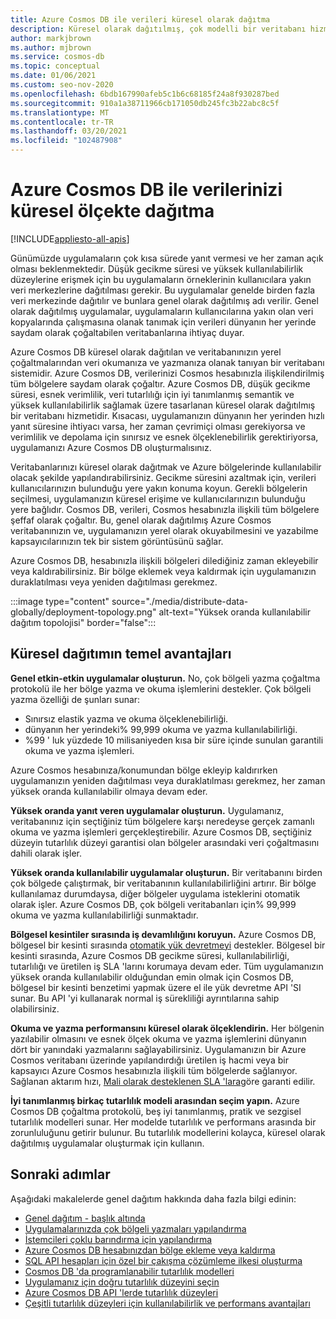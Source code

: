 ```yaml
---
title: Azure Cosmos DB ile verileri küresel olarak dağıtma
description: Küresel olarak dağıtılmış, çok modelli bir veritabanı hizmeti olan Azure Cosmos DB genel veritabanlarını kullanarak Planet-ölçek coğrafi çoğaltma, çok bölgeli yazma, yük devretme ve veri kurtarma hakkında bilgi edinin.
author: markjbrown
ms.author: mjbrown
ms.service: cosmos-db
ms.topic: conceptual
ms.date: 01/06/2021
ms.custom: seo-nov-2020
ms.openlocfilehash: 6bdb167990afeb5c1b6c68185f24a8f930287bed
ms.sourcegitcommit: 910a1a38711966cb171050db245fc3b22abc8c5f
ms.translationtype: MT
ms.contentlocale: tr-TR
ms.lasthandoff: 03/20/2021
ms.locfileid: "102487908"
---
```

# <a name="distribute-your-data-globally-with-azure-cosmos-db"></a>Azure Cosmos DB ile verilerinizi küresel ölçekte dağıtma
[!INCLUDE[appliesto-all-apis](includes/appliesto-all-apis.md)]

Günümüzde uygulamaların çok kısa sürede yanıt vermesi ve her zaman açık olması beklenmektedir. Düşük gecikme süresi ve yüksek kullanılabilirlik düzeylerine erişmek için bu uygulamaların örneklerinin kullanıcılara yakın veri merkezlerine dağıtılması gerekir. Bu uygulamalar genelde birden fazla veri merkezinde dağıtılır ve bunlara genel olarak dağıtılmış adı verilir. Genel olarak dağıtılmış uygulamalar, uygulamaların kullanıcılarına yakın olan veri kopyalarında çalışmasına olanak tanımak için verileri dünyanın her yerinde saydam olarak çoğaltabilen veritabanlarına ihtiyaç duyar. 

Azure Cosmos DB küresel olarak dağıtılan ve veritabanınızın yerel çoğaltmalarından veri okumanıza ve yazmanıza olanak tanıyan bir veritabanı sistemidir. Azure Cosmos DB, verilerinizi Cosmos hesabınızla ilişkilendirilmiş tüm bölgelere saydam olarak çoğaltır. Azure Cosmos DB, düşük gecikme süresi, esnek verimlilik, veri tutarlılığı için iyi tanımlanmış semantik ve yüksek kullanılabilirlik sağlamak üzere tasarlanan küresel olarak dağıtılmış bir veritabanı hizmetidir. Kısacası, uygulamanızın dünyanın her yerinden hızlı yanıt süresine ihtiyacı varsa, her zaman çevrimiçi olması gerekiyorsa ve verimlilik ve depolama için sınırsız ve esnek ölçeklenebilirlik gerektiriyorsa, uygulamanızı Azure Cosmos DB oluşturmalısınız.

Veritabanlarınızı küresel olarak dağıtmak ve Azure bölgelerinde kullanılabilir olacak şekilde yapılandırabilirsiniz. Gecikme süresini azaltmak için, verileri kullanıcılarınızın bulunduğu yere yakın konuma koyun. Gerekli bölgelerin seçilmesi, uygulamanızın küresel erişime ve kullanıcılarınızın bulunduğu yere bağlıdır. Cosmos DB, verileri, Cosmos hesabınızla ilişkili tüm bölgelere şeffaf olarak çoğaltır. Bu, genel olarak dağıtılmış Azure Cosmos veritabanınızın ve, uygulamanızın yerel olarak okuyabilmesini ve yazabilme kapsayıcılarınızın tek bir sistem görüntüsünü sağlar.

Azure Cosmos DB, hesabınızla ilişkili bölgeleri dilediğiniz zaman ekleyebilir veya kaldırabilirsiniz. Bir bölge eklemek veya kaldırmak için uygulamanızın duraklatılması veya yeniden dağıtılması gerekmez.

:::image type="content" source="./media/distribute-data-globally/deployment-topology.png" alt-text="Yüksek oranda kullanılabilir dağıtım topolojisi" border="false":::

## <a name="key-benefits-of-global-distribution"></a>Küresel dağıtımın temel avantajları

**Genel etkin-etkin uygulamalar oluşturun.** No, çok bölgeli yazma çoğaltma protokolü ile her bölge yazma ve okuma işlemlerini destekler. Çok bölgeli yazma özelliği de şunları sunar:

- Sınırsız elastik yazma ve okuma ölçeklenebilirliği.
- dünyanın her yerindeki% 99,999 okuma ve yazma kullanılabilirliği.
- %99 ' luk yüzdede 10 milisaniyeden kısa bir süre içinde sunulan garantili okuma ve yazma işlemleri.

Azure Cosmos hesabınıza/konumundan bölge ekleyip kaldırırken uygulamanızın yeniden dağıtılması veya duraklatılması gerekmez, her zaman yüksek oranda kullanılabilir olmaya devam eder.

**Yüksek oranda yanıt veren uygulamalar oluşturun.** Uygulamanız, veritabanınız için seçtiğiniz tüm bölgelere karşı neredeyse gerçek zamanlı okuma ve yazma işlemleri gerçekleştirebilir. Azure Cosmos DB, seçtiğiniz düzeyin tutarlılık düzeyi garantisi olan bölgeler arasındaki veri çoğaltmasını dahili olarak işler.

**Yüksek oranda kullanılabilir uygulamalar oluşturun.** Bir veritabanını birden çok bölgede çalıştırmak, bir veritabanının kullanılabilirliğini artırır. Bir bölge kullanılamaz durumdaysa, diğer bölgeler uygulama isteklerini otomatik olarak işler. Azure Cosmos DB, çok bölgeli veritabanları için% 99,999 okuma ve yazma kullanılabilirliği sunmaktadır.

**Bölgesel kesintiler sırasında iş devamlılığını koruyun.** Azure Cosmos DB, bölgesel bir kesinti sırasında [otomatik yük devretmeyi](how-to-manage-database-account.md#automatic-failover) destekler. Bölgesel bir kesinti sırasında, Azure Cosmos DB gecikme süresi, kullanılabilirliği, tutarlılığı ve üretilen iş SLA 'larını korumaya devam eder. Tüm uygulamanızın yüksek oranda kullanılabilir olduğundan emin olmak için Cosmos DB, bölgesel bir kesinti benzetimi yapmak üzere el ile yük devretme API 'SI sunar. Bu API 'yi kullanarak normal iş sürekliliği ayrıntılarına sahip olabilirsiniz.

**Okuma ve yazma performansını küresel olarak ölçeklendirin.** Her bölgenin yazılabilir olmasını ve esnek ölçek okuma ve yazma işlemlerini dünyanın dört bir yanındaki yazmalarını sağlayabilirsiniz. Uygulamanızın bir Azure Cosmos veritabanı üzerinde yapılandırdığı üretilen iş hacmi veya bir kapsayıcı Azure Cosmos hesabınızla ilişkili tüm bölgelerde sağlanıyor. Sağlanan aktarım hızı, [Mali olarak desteklenen SLA 'lara](https://azure.microsoft.com/support/legal/sla/cosmos-db/v1_3/)göre garanti edilir.

**İyi tanımlanmış birkaç tutarlılık modeli arasından seçim yapın.** Azure Cosmos DB çoğaltma protokolü, beş iyi tanımlanmış, pratik ve sezgisel tutarlılık modelleri sunar. Her modelde tutarlılık ve performans arasında bir zorunluluğunu getirir bulunur. Bu tutarlılık modellerini kolayca, küresel olarak dağıtılmış uygulamalar oluşturmak için kullanın.

## <a name="next-steps"></a><a id="Next Steps"></a>Sonraki adımlar

Aşağıdaki makalelerde genel dağıtım hakkında daha fazla bilgi edinin:

* [Genel dağıtım - başlık altında](global-dist-under-the-hood.md)
* [Uygulamalarınızda çok bölgeli yazmaları yapılandırma](how-to-multi-master.md)
* [İstemcileri çoklu barındırma için yapılandırma](how-to-manage-database-account.md#configure-multiple-write-regions)
* [Azure Cosmos DB hesabınızdan bölge ekleme veya kaldırma](how-to-manage-database-account.md#addremove-regions-from-your-database-account)
* [SQL API hesapları için özel bir çakışma çözümleme ilkesi oluşturma](how-to-manage-conflicts.md#create-a-custom-conflict-resolution-policy)
* [Cosmos DB 'da programlanabilir tutarlılık modelleri](consistency-levels.md)
* [Uygulamanız için doğru tutarlılık düzeyini seçin](./consistency-levels.md)
* [Azure Cosmos DB API 'lerde tutarlılık düzeyleri](./consistency-levels.md)
* [Çeşitli tutarlılık düzeyleri için kullanılabilirlik ve performans avantajları](./consistency-levels.md)